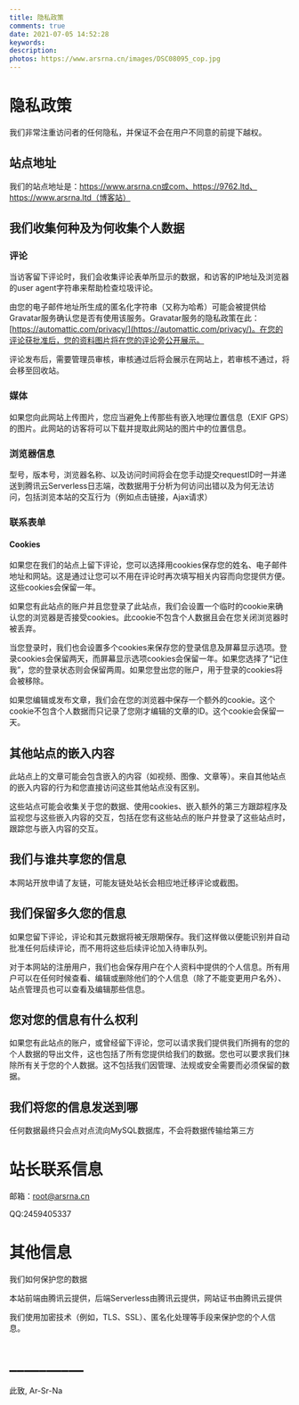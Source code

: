 ```yaml
---
title: 隐私政策
comments: true
date: 2021-07-05 14:52:28
keywords:
description:
photos: https://www.arsrna.cn/images/DSC08095_cop.jpg
---
```

# 隐私政策

我们非常注重访问者的任何隐私，并保证不会在用户不同意的前提下越权。

## 站点地址

我们的站点地址是：https://www.arsrna.cn或com、https://9762.ltd、https://www.arsrna.ltd（博客站）

## 我们收集何种及为何收集个人数据

### 评论

当访客留下评论时，我们会收集评论表单所显示的数据，和访客的IP地址及浏览器的user agent字符串来帮助检查垃圾评论。

由您的电子邮件地址所生成的匿名化字符串（又称为哈希）可能会被提供给Gravatar服务确认您是否有使用该服务。Gravatar服务的隐私政策在此：[https://automattic.com/privacy/](https://automattic.com/privacy/)。在您的评论获批准后，您的资料图片将在您的评论旁公开展示。

评论发布后，需要管理员审核，审核通过后将会展示在网站上，若审核不通过，将会移至回收站。

### 媒体

如果您向此网站上传图片，您应当避免上传那些有嵌入地理位置信息（EXIF GPS）的图片。此网站的访客将可以下载并提取此网站的图片中的位置信息。

### 浏览器信息

型号，版本号，浏览器名称、以及访问时间将会在您手动提交requestID时一并递送到腾讯云Serverless日志端，改数据用于分析为何访问出错以及为何无法访问，包括浏览本站的交互行为（例如点击链接，Ajax请求）

### 联系表单

#### Cookies

如果您在我们的站点上留下评论，您可以选择用cookies保存您的姓名、电子邮件地址和网站。这是通过让您可以不用在评论时再次填写相关内容而向您提供方便。这些cookies会保留一年。

如果您有此站点的账户并且您登录了此站点，我们会设置一个临时的cookie来确认您的浏览器是否接受cookies。此cookie不包含个人数据且会在您关闭浏览器时被丢弃。

当您登录时，我们也会设置多个cookies来保存您的登录信息及屏幕显示选项。登录cookies会保留两天，而屏幕显示选项cookies会保留一年。如果您选择了“记住我”，您的登录状态则会保留两周。如果您登出您的账户，用于登录的cookies将会被移除。

如果您编辑或发布文章，我们会在您的浏览器中保存一个额外的cookie。这个cookie不包含个人数据而只记录了您刚才编辑的文章的ID。这个cookie会保留一天。

## 其他站点的嵌入内容

此站点上的文章可能会包含嵌入的内容（如视频、图像、文章等）。来自其他站点的嵌入内容的行为和您直接访问这些其他站点没有区别。

这些站点可能会收集关于您的数据、使用cookies、嵌入额外的第三方跟踪程序及监视您与这些嵌入内容的交互，包括在您有这些站点的账户并登录了这些站点时，跟踪您与嵌入内容的交互。

## 我们与谁共享您的信息

本网站开放申请了友链，可能友链处站长会相应地迁移评论或截图。

## 我们保留多久您的信息

如果您留下评论，评论和其元数据将被无限期保存。我们这样做以便能识别并自动批准任何后续评论，而不用将这些后续评论加入待审队列。

对于本网站的注册用户，我们也会保存用户在个人资料中提供的个人信息。所有用户可以在任何时候查看、编辑或删除他们的个人信息（除了不能变更用户名外）、站点管理员也可以查看及编辑那些信息。

## 您对您的信息有什么权利

如果您有此站点的账户，或曾经留下评论，您可以请求我们提供我们所拥有的您的个人数据的导出文件，这也包括了所有您提供给我们的数据。您也可以要求我们抹除所有关于您的个人数据。这不包括我们因管理、法规或安全需要而必须保留的数据。

## 我们将您的信息发送到哪

任何数据最终只会点对点流向MySQL数据库，不会将数据传输给第三方

# 站长联系信息

邮箱：root@arsrna.cn

QQ:2459405337

# 其他信息

我们如何保护您的数据

本站前端由腾讯云提供，后端Serverless由腾讯云提供，网站证书由腾讯云提供

我们使用加密技术（例如，TLS、SSL）、匿名化处理等手段来保护您的个人信息。

# __________

此致,
Ar-Sr-Na